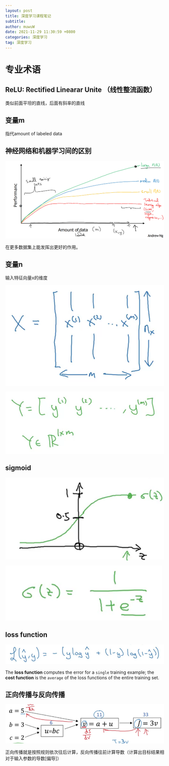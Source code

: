 ```yaml
---
layout: post
title: 深度学习课程笔记
subtitle: 
author: muwuW
date: 2021-11-29 11:30:59 +0800
categories: 深度学习
tag: 深度学习
---
```


# 专业术语

## ReLU: Rectified Linearar Unite （线性整流函数）

类似前面平坦的直线，后面有斜率的直线

## 变量m

指代amount of labeled data

## 神经网络和机器学习间的区别

![image-20211129134736680](_posts/2021-11-29-deep-learn-1.assets/image-20211129134736680.png)

在更多数据集上能发挥出更好的作用。

## 变量n

输入特征向量x的维度

![image-20211129171720489](2021-11-29-deep-learn-1.assets/image-20211129171720489.png)

![image-20211129171849118](2021-11-29-deep-learn-1.assets/image-20211129171849118.png)

## sigmoid

![image-20211129173332720](2021-11-29-deep-learn-1.assets/image-20211129173332720.png)

![image-20211129173409775](2021-11-29-deep-learn-1.assets/image-20211129173409775.png)

## loss function

![image-20211129182807752](2021-11-29-deep-learn-1.assets/image-20211129182807752.png)

The <b>loss function </b> computes the error for a `single` training example; the <b> cost function </b> is the `average` of the loss functions of the entire training set.

## 正向传播与反向传播

![image-20211201111504229](2021-11-29-deep-learn-1.assets/image-20211201111504229.png)

正向传播就是按照规则依次往后计算，反向传播往前计算导数（计算出目标结果相对于输入参数的导数[偏导]）


